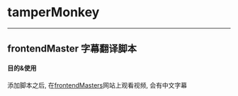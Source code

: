 # tamperMonkey

---

## frontendMaster 字幕翻译脚本

#### 目的&使用

添加脚本之后, 在[frontendMasters](https://frontendmasters.com)网站上观看视频, 会有中文字幕
